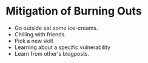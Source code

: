 # Mitigation of Burning Outs

- Go outside eat some ice-creams.
- Chilling with friends.
- Pick a new skill
- Learning about a specific vulnerability
- Learn from other's blogposts.





